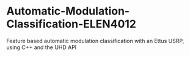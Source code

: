 # Automatic-Modulation-Classification-ELEN4012
Feature based automatic modulation classification with an Ettus USRP, using C++ and the UHD API
